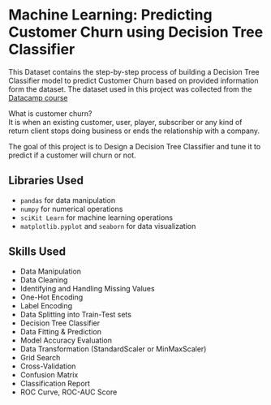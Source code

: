 # Machine Learning: Predicting Customer Churn using Decision Tree Classifier
This Dataset contains the step-by-step process of building a Decision Tree Classifier model to predict Customer Churn based on provided information form the dataset. The dataset used in this project was collected from the [Datacamp course](https://learn.datacamp.com/courses/marketing-analytics-predicting-customer-churn-in-python)

What is customer churn?
<br>It is when an existing customer, user, player, subscriber or any kind of return client stops doing business or ends the relationship with a company.

The goal of this project is to Design a Decision Tree Classifier and tune it to predict if a customer will churn or not. 

## Libraries Used
- `pandas` for data manipulation
- `numpy` for numerical operations
- `sciKit Learn` for machine learning operations
- `matplotlib.pyplot` and `seaborn` for data visualization

## Skills Used
- Data Manipulation
- Data Cleaning
- Identifying and Handling Missing Values
- One-Hot Encoding
- Label Encoding
- Data Splitting into Train-Test sets
- Decision Tree Classifier
- Data Fitting & Prediction
- Model Accuracy Evaluation
- Data Transformation (StandardScaler or MinMaxScaler)
- Grid Search 
- Cross-Validation 
- Confusion Matrix
- Classification Report
- ROC Curve, ROC-AUC Score
